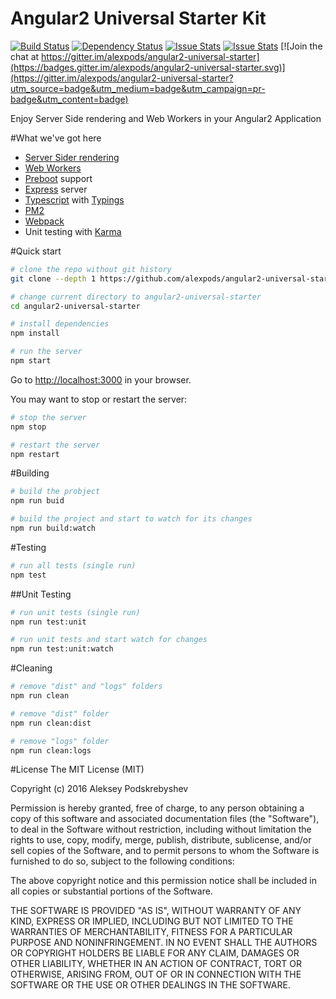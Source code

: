 # Angular2 Universal Starter Kit

[![Build Status](https://travis-ci.org/alexpods/angular2-universal-starter.svg?branch=master)](https://travis-ci.org/alexpods/angular2-universal-starter)
[![Dependency Status](https://david-dm.org/alexpods/angular2-universal-starter.svg)](https://david-dm.org/alexpods/angular2-universal-starter)
[![Issue Stats](http://issuestats.com/github/alexpods/angular2-universal-starter/badge/pr?style=flat-square)](http://issuestats.com/github/alexpods/angular2-universal-starter)
[![Issue Stats](http://issuestats.com/github/alexpods/angular2-universal-starter/badge/issue?style=flat)](http://issuestats.com/github/alexpods/angular2-universal-starter)
[![Join the chat at https://gitter.im/alexpods/angular2-universal-starter](https://badges.gitter.im/alexpods/angular2-universal-starter.svg)](https://gitter.im/alexpods/angular2-universal-starter?utm_source=badge&utm_medium=badge&utm_campaign=pr-badge&utm_content=badge)

Enjoy Server Side rendering and Web Workers in your Angular2 Application



#What we've got here

- [Server Sider rendering](https://angularu.com/VideoSession/2015sf/angular-2-server-rendering)
- [Web Workers](https://developer.mozilla.org/en-US/docs/Web/API/Web_Workers_API/Using_web_workers) 
- [Preboot](https://www.npmjs.com/package/preboot) support
- [Express](http://expressjs.com/) server
- [Typescript](http://www.typescriptlang.org/) with [Typings](https://github.com/typings/typings)
- [PM2](http://pm2.keymetrics.io/)
- [Webpack](https://webpack.github.io/)
- Unit testing with [Karma]()

#Quick start
```bash
# clone the repo without git history
git clone --depth 1 https://github.com/alexpods/angular2-universal-starter.git

# change current directory to angular2-universal-starter
cd angular2-universal-starter

# install dependencies
npm install

# run the server
npm start
```
Go to [http://localhost:3000](http://localhost:3000) in your browser.

You may want to stop or restart the server:
```bash
# stop the server
npm stop

# restart the server
npm restart
```

#Building
```bash
# build the probject
npm run buid

# build the project and start to watch for its changes
npm run build:watch
```

#Testing
```bash
# run all tests (single run)
npm test
```

##Unit Testing
```bash
# run unit tests (single run)
npm run test:unit

# run unit tests and start watch for changes
npm run test:unit:watch
```

#Cleaning
```bash
# remove "dist" and "logs" folders
npm run clean

# remove "dist" folder
npm run clean:dist

# remove "logs" folder
npm run clean:logs
```

#License
The MIT License (MIT)

Copyright (c) 2016 Aleksey Podskrebyshev

Permission is hereby granted, free of charge, to any person obtaining a copy
of this software and associated documentation files (the "Software"), to deal
in the Software without restriction, including without limitation the rights
to use, copy, modify, merge, publish, distribute, sublicense, and/or sell
copies of the Software, and to permit persons to whom the Software is
furnished to do so, subject to the following conditions:

The above copyright notice and this permission notice shall be included in all
copies or substantial portions of the Software.

THE SOFTWARE IS PROVIDED "AS IS", WITHOUT WARRANTY OF ANY KIND, EXPRESS OR
IMPLIED, INCLUDING BUT NOT LIMITED TO THE WARRANTIES OF MERCHANTABILITY,
FITNESS FOR A PARTICULAR PURPOSE AND NONINFRINGEMENT. IN NO EVENT SHALL THE
AUTHORS OR COPYRIGHT HOLDERS BE LIABLE FOR ANY CLAIM, DAMAGES OR OTHER
LIABILITY, WHETHER IN AN ACTION OF CONTRACT, TORT OR OTHERWISE, ARISING FROM,
OUT OF OR IN CONNECTION WITH THE SOFTWARE OR THE USE OR OTHER DEALINGS IN THE
SOFTWARE.

